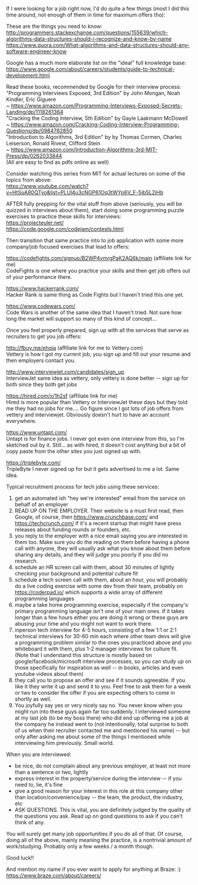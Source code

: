 If I were looking for a job right now, I'd do quite a few things (most I did this time around, not enough of them in time for maximum offers tho):

These are the things you need to know:\
http://programmers.stackexchange.com/questions/155639/which-algorithms-data-structures-should-i-recognize-and-know-by-name \
https://www.quora.com/What-algorithms-and-data-structures-should-any-software-engineer-know

Google has a much more elaborate list on the "ideal" full knowledge base:\
https://www.google.com/about/careers/students/guide-to-technical-development.html

Read these books, recommended by Google for their interview process:\
"Programming Interviews Exposed, 3rd Edition" by John Mongan, Noah Kindler, Eric Giguere\
 ~ https://www.amazon.com/Programming-Interviews-Exposed-Secrets-Landing/dp/1118261364 \
"Cracking the Coding Interview, 5th Edition" by Gayle Laakmann McDowell\
 ~ https://www.amazon.com/Cracking-Coding-Interview-Programming-Questions/dp/0984782850 \
"Introduction to Algorithms, 3rd Edition" by by Thomas Cormen, Charles Leiserson, Ronald Rivest, Clifford Stein\
 ~ https://www.amazon.com/Introduction-Algorithms-3rd-MIT-Press/dp/0262033844 \
(All are easy to find as pdfs online as well)

Consider watching this series from MIT for actual lectures on some of the topics from above:\
https://www.youtube.com/watch?v=HtSuA80QTyo&list=PLUl4u3cNGP61Oq3tWYp6V_F-5jb5L2iHb

AFTER fully prepping for the vital stuff from above (seriously, you will be quizzed in interviews about them), start doing some programming puzzle exercises to practice these skills for interviews:\
https://projecteuler.net/ \
https://code.google.com/codejam/contests.html


Then transition that same practice into to job application with some more company/job focused exercises that lead to offers:

https://codefights.com/signup/B2WP4vmrgPaK2AQ6k/main  (affiliate link for me)\
CodeFights is one where you practice your skills and then get job offers out of your performance there.

https://www.hackerrank.com/ \
Hacker Rank is same thing as Code Fights but I haven't tried this one yet.

https://www.codewars.com/ \
Code Wars is another of the same idea that I haven't tried.  Not sure how long the market will support so many of this kind of concept...


Once you feel properly prepared, sign up with all the services that serve as recruiters to get you job offers:

http://fbuy.me/ehqja  (affiliate link for me to Vettery.com) \
Vettery is how I got my current job, you sign up and fill out your resume and then employers contact you.

http://www.interviewjet.com/candidates/sign_up \
InterviewJet same idea as vettery, only vettery is done better -- sign up for both since they both get jobs

https://hired.com/x/1h2sf  (affiliate link for me) \
Hired is more popular than Vettery or InterviewJet these days but they told me they had no jobs for me....  Go figure since I got lots of job offers from vettery and interviewjet.  Obviously doesn't hurt to have an account everywhere.

https://www.untapt.com/ \
Untapt is for finance jobs.  I never got even one interview from this, so I'm sketched out by it.  Still... as with hired, it doesn't cost anything but a bit of copy paste from the other sites you just signed up with.

https://triplebyte.com/ \
TripleByte I never signed up for but it gets advertised to me a lot.  Same idea.


Typical recruitment process for tech jobs using these services:
1) get an automated ish "hey we're interested" email from the service on behalf of an employer
2) READ UP ON THE EMPLOYER.  Their website is a must first read, then Google, of course, then https://www.crunchbase.com/ and https://techcrunch.com/ if it's a recent startup that might have press releases about funding rounds or founders, etc.
3) you reply to the employer with a nice email saying you are interested in them too.  Make sure you do the reading on them before having a phone call with anyone, they will usually ask what you know about them before sharing any details, and they will judge you poorly if you did no research.
4) schedule an HR screen call with them, about 30 minutes of lightly checking your background and potential culture fit
5) schedule a tech screen call with them, about an hour, you will probably do a live coding exercise with some dev from their team, probably on https://coderpad.io/ which supports a wide array of different programming languages
6) maybe a take home programming exercise, especially if the company's primary programming language isn't one of your main ones.  If it takes longer than a few hours either you are doing it wrong or these guys are abusing your time and you might not want to work there.
7) inperson tech interview for 4-5 hours, consisting of a few 1:1 or 2:1 technical interviews for 30-60 min each where other team devs will give a programming problem similar to the ones you practiced above and you whiteboard it with them, plus 1-2 manager interviews for culture fit.  (Note that I understand this structure is mostly based on google/facebook/microsoft interview processes, so you can study up on those specifically for inspiration as well -- in books, articles and even youtube videos about them)
8) they call you to propose an offer and see if it sounds agreeable.  If you like it they write it up and send it to you.  Feel free to ask them for a week or two to consider the offer if you are expecting others to come in shortly as well.
9) You joyfully say yes or very nicely say no.  You never know when you might run into these guys again far too suddenly.  I interviewed someone at my last job (to be my boss there) who did end up offering me a job at the company he instead went to (not intentionally, total surprise to both of us when their recruiter contacted me and mentioned his name) -- but only after asking me about some of the things I mentioned while interviewing him previously.  Small world.

When you are interviewed:
- be nice, do not complain about any previous employer, at least not more than a sentence or two, lightly
- express interest in the property/service during the interview -- if you need to, lie, it's fine
- give a good reason for your interest in this role at this company other than location/convenience/pay -- the team, the product, the industry, etc
- ASK QUESTIONS.  This is vital, you are definitely judged by the quality of the questions you ask.  Read up on good questions to ask if you can't think of any.


You will surely get many job opportunities if you do all of that.  Of course, doing all of the above, mainly meaning the practice, is a nontrivial amount of work/studying.  Probably only a few weeks / a month though.

Good luck!!


And mention my name if you ever want to apply for anything at Braze: :)
https://www.braze.com/about/careers/
